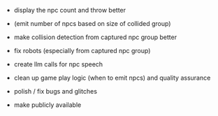 - display the npc count and throw better
- (emit number of npcs based on size of collided group)
- make collision detection from captured npc group better
- fix robots (especially from captured npc group)

- create llm calls for npc speech
- clean up game play logic (when to emit npcs) and quality assurance
- polish / fix bugs and glitches
- make publicly available
